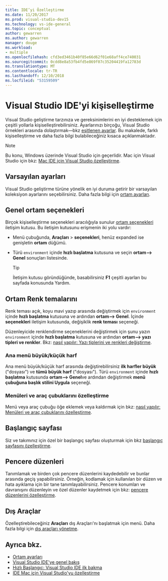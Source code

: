 ```yaml
---
title: IDE’yi Özelleştirme
ms.date: 11/20/2017
ms.prod: visual-studio-dev15
ms.technology: vs-ide-general
ms.topic: conceptual
author: gewarren
ms.author: gewarren
manager: douge
ms.workload:
- multiple
ms.openlocfilehash: cfd3ed3461b40f85e66d62f01e68aff4ce740031
ms.sourcegitcommit: 0cdd8e8a53fb4fd5e869f07c35204419fa12783d
ms.translationtype: MT
ms.contentlocale: tr-TR
ms.lasthandoff: 12/10/2018
ms.locfileid: "53159509"
---
```

# <a name="personalize-the-visual-studio-ide"></a>Visual Studio IDE'yi kişiselleştirme

Visual Studio geliştirme tarzınıza ve gereksinimlerini en iyi desteklemek için çeşitli yollarla kişiselleştirebilirsiniz. Ayarlarınızı birçoğu, Visual Studio örnekleri arasında dolaştırmak&mdash;bkz [eşitlenen ayarlar](../ide/synchronized-settings-in-visual-studio.md). Bu makalede, farklı kişiselleştirme ve daha fazla bilgi bulabileceğiniz kısaca açıklanmaktadır.

> [!NOTE]
> Bu konu, Windows üzerinde Visual Studio için geçerlidir. Mac için Visual Studio için bkz: [Mac IDE için Visual Studio özelleştirme](/visualstudio/mac/customizing-the-ide).

## <a name="default-settings"></a>Varsayılan ayarları

Visual Studio geliştirme türüne yönelik en iyi duruma getirir bir varsayılan koleksiyon ayarlarını seçebilirsiniz. Daha fazla bilgi için [ortam ayarları](environment-settings.md).

## <a name="general-environment-options"></a>Genel ortam seçenekleri

Birçok kişiselleştirme seçenekleri aracılığıyla sunulur [ortam seçenekleri](../ide/reference/environment-options-dialog-box.md) iletişim kutusu. Bu iletişim kutusunu erişmenin iki yolu vardır:

- Menü çubuğunda, **Araçları** > **seçenekleri**, henüz expanded ise genişletin **ortam** düğümü.

- Türü `environment` içinde **hızlı başlatma** kutusuna ve seçin **ortam--> Genel** sonuçları listesinde.

   > [!TIP]
   > İletişim kutusu göründüğünde, basabilirsiniz **F1** çeşitli ayarları bu sayfada konusunda Yardım.

## <a name="environment-color-themes"></a>Ortam Renk temalarını

Renk teması açık, koyu mavi yazıp arasında değiştirmek için `environment` içinde **hızlı başlatma** kutusuna ve ardından **ortam--> Genel**. İçinde **seçenekleri** iletişim kutusunda, değişiklik **renk teması** seçeneği.

Düzenleyicide renklendirme seçeneklerini değiştirmek için şunu yazın `environment` içinde **hızlı başlatma** kutusuna ve ardından **ortam--> yazı tipleri ve renkler**. Bkz: [nasıl yapılır: Yazı tiplerini ve renkleri değiştirme](../ide/how-to-change-fonts-and-colors-in-visual-studio.md).

### <a name="main-menu-casing"></a>Ana menü büyük/küçük harf

Ana menü büyük/küçük harf arasında değiştirebilirsiniz **ilk harfler büyük** ("dosyası") ve **tümü büyük harf** ("dosyası"). Türü `environment` içinde **hızlı başlatma** kutusunda **ortam--> Genel**ve ardından değiştirmek **menü çubuğuna başlık stilini Uygula** seçeneği.

### <a name="customize-menus-and-toolbars"></a>Menüleri ve araç çubuklarını özelleştirme

Menü veya araç çubuğu öğe eklemek veya kaldırmak için bkz: [nasıl yapılır: Menüleri ve araç çubuklarını özelleştirme](../ide/how-to-customize-menus-and-toolbars-in-visual-studio.md).

## <a name="start-page"></a>Başlangıç sayfası

Siz ve takımınız için özel bir başlangıç sayfası oluşturmak için bkz [başlangıç sayfasını özelleştirme](../ide/customizing-the-start-page-for-visual-studio.md).

## <a name="window-layouts"></a>Pencere düzenleri

Tanımlamak ve birden çok pencere düzenlerini kaydedebilir ve bunlar arasında geçiş yapabilirsiniz. Örneğin, kodlamak için kullanılan bir düzen ve hata ayıklama için bir tane tanımlayabilirsiniz. Pencere konumları ve davranışını düzenleyin ve özel düzenler kaydetmek için bkz: [pencere düzenlerini özelleştirme](../ide/customizing-window-layouts-in-visual-studio.md).

## <a name="external-tools"></a>Dış Araçlar

Özelleştirebileceğiniz **Araçları** dış Araçları'nı başlatmak için menü. Daha fazla bilgi için [dış araçları yönetme](../ide/managing-external-tools.md).

## <a name="see-also"></a>Ayrıca bkz.

- [Ortam ayarları](environment-settings.md)
- [Visual Studio IDE'ye genel bakış](../get-started/visual-studio-ide.md)
- [Hızlı Başlangıç: Visual Studio IDE ilk bakma](../ide/quickstart-ide-orientation.md)
- [IDE Mac için Visual Studio'yu özelleştirme](/visualstudio/mac/customizing-the-ide)
